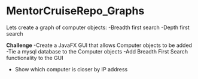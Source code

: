 # MentorCruiseRepo_Graphs

Lets create a graph of computer objects:
-Breadth first search
-Depth first search

****Challenge****
-Create a JavaFX GUI that allows Computer objects to be added 
-Tie a mysql database to the Computer objects
-Add Breadth First Search functionality to the GUI
  - Show which computer is closer by IP address
